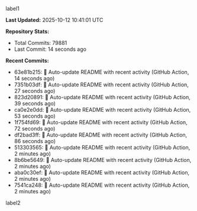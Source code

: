
label1 
<!-- ACTIVITY_START -->
**Last Updated:** 2025-10-12 10:41:01 UTC

**Repository Stats:**
- Total Commits: 79881
- Last Commit: 14 seconds ago

**Recent Commits:**
- 63e81b215: 🤖 Auto-update README with recent activity (GitHub Action, 14 seconds ago)
- 7351b03df: 🤖 Auto-update README with recent activity (GitHub Action, 27 seconds ago)
- 823d20891: 🤖 Auto-update README with recent activity (GitHub Action, 39 seconds ago)
- ca0e2e0dd: 🤖 Auto-update README with recent activity (GitHub Action, 53 seconds ago)
- 1f754fd69: 🤖 Auto-update README with recent activity (GitHub Action, 72 seconds ago)
- df2bad3ff: 🤖 Auto-update README with recent activity (GitHub Action, 86 seconds ago)
- 513303565: 🤖 Auto-update README with recent activity (GitHub Action, 2 minutes ago)
- 8b6be5649: 🤖 Auto-update README with recent activity (GitHub Action, 2 minutes ago)
- aba0c30ef: 🤖 Auto-update README with recent activity (GitHub Action, 2 minutes ago)
- 7541ca248: 🤖 Auto-update README with recent activity (GitHub Action, 2 minutes ago)
<!-- ACTIVITY_END -->

label2

